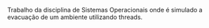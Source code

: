 Trabalho da disciplina de Sistemas Operacionais onde é simulado a evacuação de um ambiente utilizando threads.
